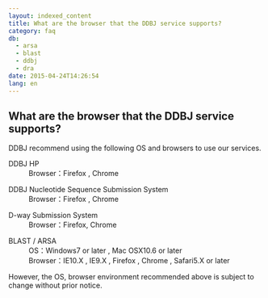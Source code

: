 ```yaml
---
layout: indexed_content
title: What are the browser that the DDBJ service supports?
category: faq
db:
  - arsa
  - blast
  - ddbj
  - dra
date: 2015-04-24T14:26:54
lang: en
---
```


## What are the browser that the DDBJ service supports?

DDBJ recommend using the following OS and browsers to use our services. <br>
<dl class="d-triangle"><dt>DDBJ HP</dt>
  <dd>Browser：Firefox , Chrome</dd>
</dl>
<dl class="d-triangle"><dt>DDBJ Nucleotide Sequence Submission System</dt>
  <dd>Browser：Firefox , Chrome</dd>
</dl>
<dl class="d-triangle"><dt>D-way Submission System</dt>
  <dd>Browser：Firefox, Chrome</dd>
</dl>
<dl class="d-triangle"><dt>BLAST / ARSA</dt>
  <dd>OS：Windows7 or later , Mac OSX10.6 or later
    <dd>Browser：IE10.X , IE9.X , Firefox , Chrome , Safari5.X or later</dd>
  </dd>
</dl>However, the OS, browser environment recommended above is subject to change without prior notice.